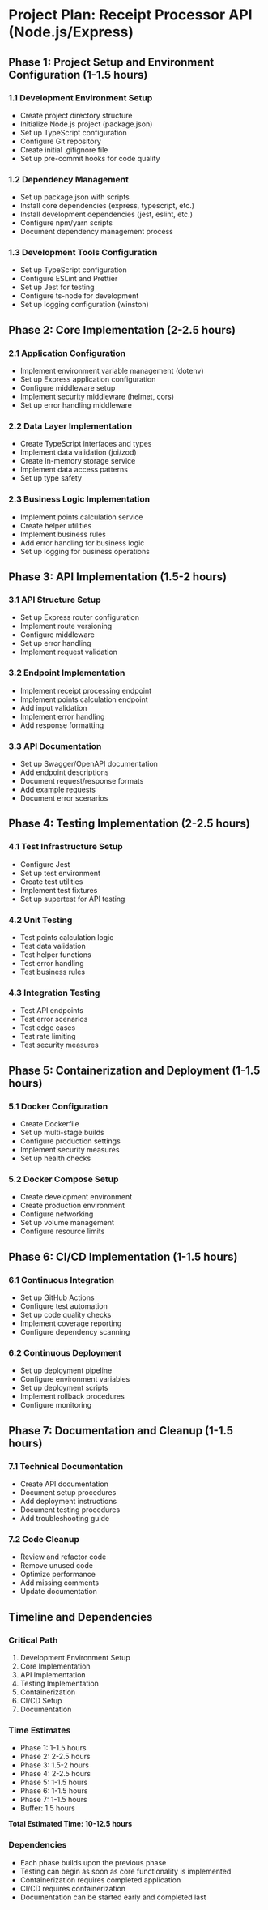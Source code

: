 # Project Plan: Receipt Processor API (Node.js/Express)

## Phase 1: Project Setup and Environment Configuration (1-1.5 hours)

### 1.1 Development Environment Setup
- Create project directory structure
- Initialize Node.js project (package.json)
- Set up TypeScript configuration
- Configure Git repository
- Create initial .gitignore file
- Set up pre-commit hooks for code quality

### 1.2 Dependency Management
- Set up package.json with scripts
- Install core dependencies (express, typescript, etc.)
- Install development dependencies (jest, eslint, etc.)
- Configure npm/yarn scripts
- Document dependency management process

### 1.3 Development Tools Configuration
- Set up TypeScript configuration
- Configure ESLint and Prettier
- Set up Jest for testing
- Configure ts-node for development
- Set up logging configuration (winston)

## Phase 2: Core Implementation (2-2.5 hours)

### 2.1 Application Configuration
- Implement environment variable management (dotenv)
- Set up Express application configuration
- Configure middleware setup
- Implement security middleware (helmet, cors)
- Set up error handling middleware

### 2.2 Data Layer Implementation
- Create TypeScript interfaces and types
- Implement data validation (joi/zod)
- Create in-memory storage service
- Implement data access patterns
- Set up type safety

### 2.3 Business Logic Implementation
- Implement points calculation service
- Create helper utilities
- Implement business rules
- Add error handling for business logic
- Set up logging for business operations

## Phase 3: API Implementation (1.5-2 hours)

### 3.1 API Structure Setup
- Set up Express router configuration
- Implement route versioning
- Configure middleware
- Set up error handling
- Implement request validation

### 3.2 Endpoint Implementation
- Implement receipt processing endpoint
- Implement points calculation endpoint
- Add input validation
- Implement error handling
- Add response formatting

### 3.3 API Documentation
- Set up Swagger/OpenAPI documentation
- Add endpoint descriptions
- Document request/response formats
- Add example requests
- Document error scenarios

## Phase 4: Testing Implementation (2-2.5 hours)

### 4.1 Test Infrastructure Setup
- Configure Jest
- Set up test environment
- Create test utilities
- Implement test fixtures
- Set up supertest for API testing

### 4.2 Unit Testing
- Test points calculation logic
- Test data validation
- Test helper functions
- Test error handling
- Test business rules

### 4.3 Integration Testing
- Test API endpoints
- Test error scenarios
- Test edge cases
- Test rate limiting
- Test security measures

## Phase 5: Containerization and Deployment (1-1.5 hours)

### 5.1 Docker Configuration
- Create Dockerfile
- Set up multi-stage builds
- Configure production settings
- Implement security measures
- Set up health checks

### 5.2 Docker Compose Setup
- Create development environment
- Create production environment
- Configure networking
- Set up volume management
- Configure resource limits

## Phase 6: CI/CD Implementation (1-1.5 hours)

### 6.1 Continuous Integration
- Set up GitHub Actions
- Configure test automation
- Set up code quality checks
- Implement coverage reporting
- Configure dependency scanning

### 6.2 Continuous Deployment
- Set up deployment pipeline
- Configure environment variables
- Set up deployment scripts
- Implement rollback procedures
- Configure monitoring

## Phase 7: Documentation and Cleanup (1-1.5 hours)

### 7.1 Technical Documentation
- Create API documentation
- Document setup procedures
- Add deployment instructions
- Document testing procedures
- Add troubleshooting guide

### 7.2 Code Cleanup
- Review and refactor code
- Remove unused code
- Optimize performance
- Add missing comments
- Update documentation

## Timeline and Dependencies

### Critical Path
1. Development Environment Setup
2. Core Implementation
3. API Implementation
4. Testing Implementation
5. Containerization
6. CI/CD Setup
7. Documentation

### Time Estimates
- Phase 1: 1-1.5 hours
- Phase 2: 2-2.5 hours
- Phase 3: 1.5-2 hours
- Phase 4: 2-2.5 hours
- Phase 5: 1-1.5 hours
- Phase 6: 1-1.5 hours
- Phase 7: 1-1.5 hours
- Buffer: 1.5 hours

**Total Estimated Time: 10-12.5 hours**

### Dependencies
- Each phase builds upon the previous phase
- Testing can begin as soon as core functionality is implemented
- Containerization requires completed application
- CI/CD requires containerization
- Documentation can be started early and completed last